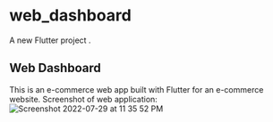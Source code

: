 # web_dashboard

A new Flutter project .

## Web Dashboard
This is an e-commerce web app built with Flutter for an e-commerce website.
Screenshot of web application:
![Screenshot 2022-07-29 at 11 35 52 PM](https://user-images.githubusercontent.com/56448015/181820124-f5a4b747-50af-4f68-bdec-45b79ab3e741.png)

